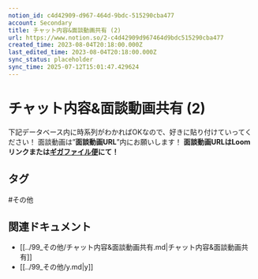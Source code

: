 ```yaml
---
notion_id: c4d42909-d967-464d-9bdc-515290cba477
account: Secondary
title: チャット内容&面談動画共有 (2)
url: https://www.notion.so/2-c4d42909d967464d9bdc515290cba477
created_time: 2023-08-04T20:18:00.000Z
last_edited_time: 2023-08-04T20:18:00.000Z
sync_status: placeholder
sync_time: 2025-07-12T15:01:47.429624
---
```

# チャット内容&面談動画共有 (2)

下記データベース内に時系列がわかればOKなので、好きに貼り付けていってください！
面談動画は”**面談動画URL**”内にお願いします！
**面談動画URLはLoomリンクまたは**[**ギガファイル便**](https://gigafile.nu/)**にて！**

## タグ

#その他 

## 関連ドキュメント

- [[../99_その他/チャット内容&面談動画共有.md|チャット内容&面談動画共有]]
- [[../99_その他/y.md|y]]

